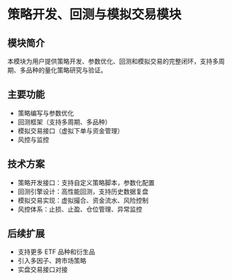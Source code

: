 # 策略开发、回测与模拟交易模块

## 模块简介

本模块为用户提供策略开发、参数优化、回测和模拟交易的完整闭环，支持多周期、多品种的量化策略研究与验证。

## 主要功能

- 策略编写与参数优化
- 回测框架（支持多周期、多品种）
- 模拟交易接口（虚拟下单与资金管理）
- 风控与监控

## 技术方案

- 策略开发接口：支持自定义策略脚本，参数化配置
- 回测引擎设计：高性能回测，支持历史数据复盘
- 模拟交易实现：虚拟撮合、资金流水、风险控制
- 风控体系：止损、止盈、仓位管理、异常监控

## 后续扩展

- 支持更多 ETF 品种和衍生品
- 引入多因子、跨市场策略
- 实盘交易接口对接
